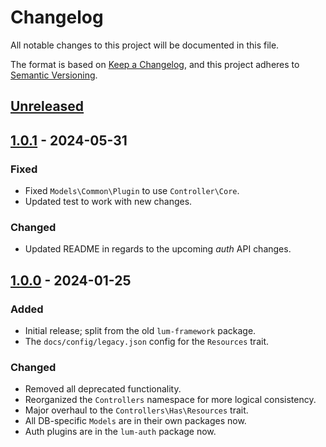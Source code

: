 # Changelog
All notable changes to this project will be documented in this file.

The format is based on [Keep a Changelog](https://keepachangelog.com/en/1.0.0/),
and this project adheres to [Semantic Versioning](https://semver.org/spec/v2.0.0.html).

## [Unreleased]

## [1.0.1] - 2024-05-31
### Fixed
- Fixed `Models\Common\Plugin` to use `Controller\Core`.
- Updated test to work with new changes.
### Changed
- Updated README in regards to the upcoming _auth_ API changes.

## [1.0.0] - 2024-01-25
### Added
- Initial release; split from the old `lum-framework` package.
- The `docs/config/legacy.json` config for the `Resources` trait.
### Changed
- Removed all deprecated functionality.
- Reorganized the `Controllers` namespace for more logical consistency.
- Major overhaul to the `Controllers\Has\Resources` trait.
- All DB-specific `Models` are in their own packages now.
- Auth plugins are in the `lum-auth` package now.

[Unreleased]: https://github.com/supernovus/lum.app.php/compare/v1.0.1...HEAD
[1.0.1]: https://github.com/supernovus/lum.app.php/compare/v1.0.0...v1.0.1
[1.0.0]: https://github.com/supernovus/lum.app.php/releases/tag/v1.0.0

